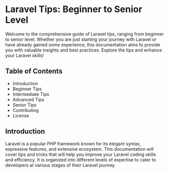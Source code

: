 # Laravel Tips: Beginner to Senior Level
Welcome to the comprehensive guide of Laravel tips, ranging from beginner to senior level. Whether you are just starting your journey with Laravel or have already gained some experience, this documentation aims to provide you with valuable insights and best practices. Explore the tips and enhance your Laravel skills!

## Table of Contents
- Introduction
- Beginner Tips
- Intermediate Tips
- Advanced Tips
- Senior Tips
- Contributing
- License
## Introduction
Laravel is a popular PHP framework known for its elegant syntax, expressive features, and extensive ecosystem. This documentation will cover tips and tricks that will help you improve your Laravel coding skills and efficiency. It is organized into different levels of expertise to cater to developers at various stages of their Laravel journey.
